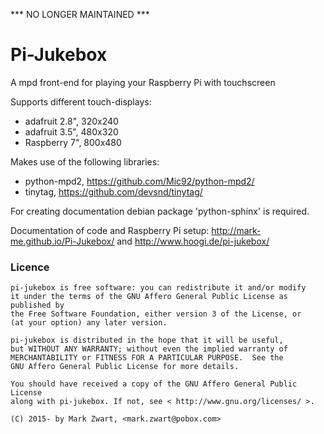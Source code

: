 *** NO LONGER MAINTAINED ***


Pi-Jukebox
==========

A mpd front-end for playing your Raspberry Pi with touchscreen

Supports different touch-displays:
  - adafruit 2.8", 320x240
  - adafruit 3.5", 480x320
  - Raspberry 7", 800x480

Makes use of the following libraries:
  - python-mpd2, https://github.com/Mic92/python-mpd2/
  - tinytag,  https://github.com/devsnd/tinytag/

For creating documentation debian package 'python-sphinx' is required.

Documentation of code and Raspberry Pi setup:
http://mark-me.github.io/Pi-Jukebox/
  and
http://www.hoogi.de/pi-jukebox/

### Licence
```
pi-jukebox is free software: you can redistribute it and/or modify
it under the terms of the GNU Affero General Public License as published by
the Free Software Foundation, either version 3 of the License, or
(at your option) any later version.

pi-jukebox is distributed in the hope that it will be useful,
but WITHOUT ANY WARRANTY; without even the implied warranty of
MERCHANTABILITY or FITNESS FOR A PARTICULAR PURPOSE.  See the
GNU Affero General Public License for more details.

You should have received a copy of the GNU Affero General Public License
along with pi-jukebox. If not, see < http://www.gnu.org/licenses/ >.

(C) 2015- by Mark Zwart, <mark.zwart@pobox.com>
```
